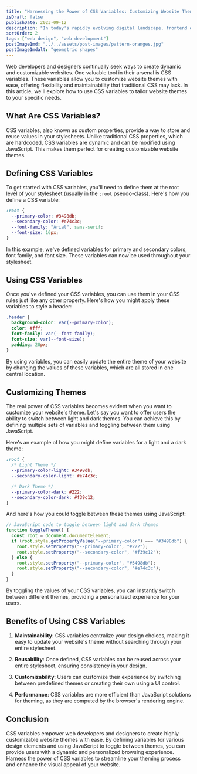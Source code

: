 ```yaml
---
title: "Harnessing the Power of CSS Variables: Customizing Website Themes"
isDraft: false
publishDate: 2023-09-12
description: "In today's rapidly evolving digital landscape, frontend design systems have become indispensable for creating cohesive and efficient user interfaces. A well-designed frontend design system not only enhances the user experience but also streamlines the development process."
sortOrder: 2
tags: ["web design", "web development"]
postImage1md: "../../assets/post-images/pattern-oranges.jpg"
postImage1mdalt: "geometric shapes"
---
```


Web developers and designers continually seek ways to create dynamic and customizable websites. One valuable tool in their arsenal is CSS variables. These variables allow you to customize website themes with ease, offering flexibility and maintainability that traditional CSS may lack. In this article, we'll explore how to use CSS variables to tailor website themes to your specific needs.

## What Are CSS Variables?

CSS variables, also known as custom properties, provide a way to store and reuse values in your stylesheets. Unlike traditional CSS properties, which are hardcoded, CSS variables are dynamic and can be modified using JavaScript. This makes them perfect for creating customizable website themes.

## Defining CSS Variables

To get started with CSS variables, you'll need to define them at the root level of your stylesheet (usually in the `:root` pseudo-class). Here's how you define a CSS variable:

```css
:root {
  --primary-color: #3498db;
  --secondary-color: #e74c3c;
  --font-family: "Arial", sans-serif;
  --font-size: 16px;
}
```

In this example, we've defined variables for primary and secondary colors, font family, and font size. These variables can now be used throughout your stylesheet.

## Using CSS Variables

Once you've defined your CSS variables, you can use them in your CSS rules just like any other property. Here's how you might apply these variables to style a header:

```css
.header {
  background-color: var(--primary-color);
  color: #fff;
  font-family: var(--font-family);
  font-size: var(--font-size);
  padding: 20px;
}
```

By using variables, you can easily update the entire theme of your website by changing the values of these variables, which are all stored in one central location.

## Customizing Themes

The real power of CSS variables becomes evident when you want to customize your website's theme. Let's say you want to offer users the ability to switch between light and dark themes. You can achieve this by defining multiple sets of variables and toggling between them using JavaScript.

Here's an example of how you might define variables for a light and a dark theme:

```css
:root {
  /* Light Theme */
  --primary-color-light: #3498db;
  --secondary-color-light: #e74c3c;

  /* Dark Theme */
  --primary-color-dark: #222;
  --secondary-color-dark: #f39c12;
}
```

And here's how you could toggle between these themes using JavaScript:

```javascript
// JavaScript code to toggle between light and dark themes
function toggleTheme() {
  const root = document.documentElement;
  if (root.style.getPropertyValue("--primary-color") === "#3498db") {
    root.style.setProperty("--primary-color", "#222");
    root.style.setProperty("--secondary-color", "#f39c12");
  } else {
    root.style.setProperty("--primary-color", "#3498db");
    root.style.setProperty("--secondary-color", "#e74c3c");
  }
}
```

By toggling the values of your CSS variables, you can instantly switch between different themes, providing a personalized experience for your users.

## Benefits of Using CSS Variables

1. **Maintainability**: CSS variables centralize your design choices, making it easy to update your website's theme without searching through your entire stylesheet.

2. **Reusability**: Once defined, CSS variables can be reused across your entire stylesheet, ensuring consistency in your design.

3. **Customizability**: Users can customize their experience by switching between predefined themes or creating their own using a UI control.

4. **Performance**: CSS variables are more efficient than JavaScript solutions for theming, as they are computed by the browser's rendering engine.

## Conclusion

CSS variables empower web developers and designers to create highly customizable website themes with ease. By defining variables for various design elements and using JavaScript to toggle between themes, you can provide users with a dynamic and personalized browsing experience. Harness the power of CSS variables to streamline your theming process and enhance the visual appeal of your website.
